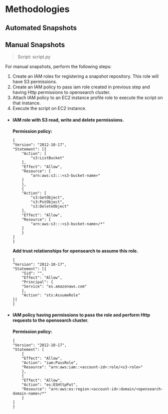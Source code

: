 # Methodologies

## Automated Snapshots

## Manual Snapshots

> Script: script.py

For manual snapshots, perform the following steps:
1. Create an IAM roles for registering a snapshot repository. This role will have S3 permissions.
2. Create an  IAM policy to pass iam role created in previous step and having Http permissions to opensearch cluster.
3. Attach IAM policy to an EC2 instance profile role to execute the script on that instance.
4. Execute the script on EC2 instance.

* #### IAM role with S3 read, write and delete permissions.
    **Permission policy:**

    ```
    {
    "Version": "2012-10-17",
    "Statement": [{
        "Action": [
            "s3:ListBucket"
        ],
        "Effect": "Allow",
        "Resource": [
            "arn:aws:s3:::<s3-bucket-name>"
        ]
        },
        {
        "Action": [
            "s3:GetObject",
            "s3:PutObject",
            "s3:DeleteObject"
        ],
        "Effect": "Allow",
        "Resource": [
            "arn:aws:s3:::<s3-bucket-name>/*"
        ]
        }
    ]
    }
    ```
    **Add trust relationships for opensearch to assume this role.**
    ```
    {
    "Version": "2012-10-17",
    "Statement": [{
        "Sid": "",
        "Effect": "Allow",
        "Principal": {
        "Service": "es.amazonaws.com"
        },
        "Action": "sts:AssumeRole"
    }]  
    }
    ```

* #### IAM policy having permissions to pass the role and perform Http requests to the opensearch cluster.
    **Permission policy:**

    ```
    {
    "Version": "2012-10-17",
    "Statement": [
        {
        "Effect": "Allow",
        "Action": "iam:PassRole",
        "Resource": "arn:aws:iam::<account-id>:role/<s3-role>"
        },
        {
        "Effect": "Allow",
        "Action": "es:ESHttpPut",
        "Resource": "arn:aws:es:region:<account-id>:domain/<opensearch-domain-name>/*"
        }
    ]
    }
    ```